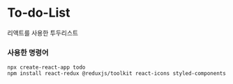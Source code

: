 # To-do-List
리액트를 사용한 투두리스트

### 사용한 명령어

```
npx create-react-app todo
npm install react-redux @reduxjs/toolkit react-icons styled-components
```
